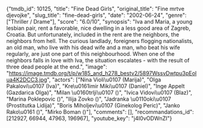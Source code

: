 {"tmdb_id": 10125, "title": "Fine Dead Girls", "original_title": "Fine mrtve djevojke", "slug_title": "fine-dead-girls", "date": "2002-06-24", "genre": ["Thriller / Drame"], "score": "6.0/10", "synopsis": "Iva and Maria, a young lesbian pair, rent a favorable, nice dwelling in a less good area of Zagreb, Croatia. But unfortunately, included in the rent are the neighbors, the neighbors from hell. The curious landlady, foreigners flogging nationalists, an old man, who live with his dead wife and a man, who beat his wife regularly, are just one part of this neighbourhood. When one of the neighbors falls in love with Iva, the situation escalates - with the result of three dead people at the end.", "image": "https://image.tmdb.org/t/p/w185_and_h278_bestv2/5897WssvDwtpu3pEolua4K2DCC3.jpg", "actors": ["Nina Violi\u0107 (Marija)", "Olga Pakalovi\u0107 (Iva)", "Kre\u0161imir Miki\u0107 (Daniel)", "Inge Appelt (Gazdarica Olga)", "Milan \u0160trlji\u0107 ()", "Ivica Vidovi\u0107 (Blaz)", "Marina Poklepovic ()", "Ilija Zovko ()", "Jadranka \u0110oki\u0107 (Prostitutka Lidija)", "Boris Miholjevi\u0107 (Ginekolog Peric)", "Janko Rako\u0161 ()", "Mirko Boman ()"], "comments": [], "recommandations_id": [212927, 66944, 47963, 196967], "youtube_key": "j4I0vODWnZI"}